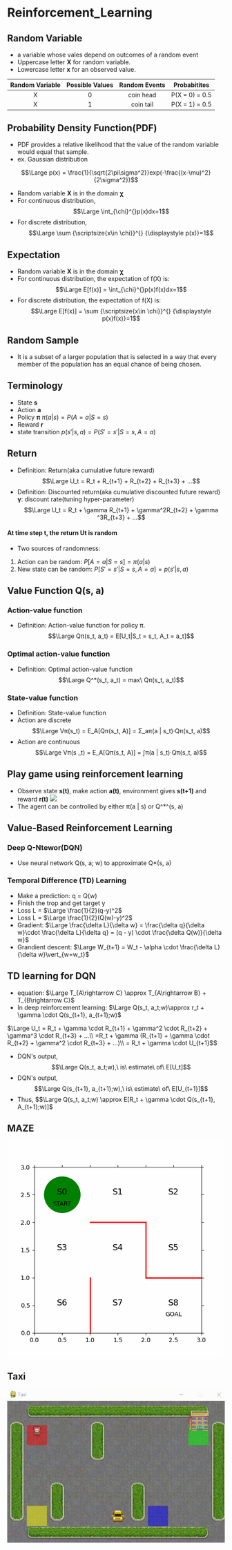 # Reinforcement_Learning

## Random Variable
- a variable whose vales depend on outcomes of a random event
- Uppercase letter **X** for random variable.
- Lowercase letter **x** for an observed value.

|Random Variable|Possible Values|Random Events|Probabitites|
|:-:|:-:|:-:|:-:|
|X|0|coin head|P(X = 0) = 0.5|
|X|1|coin tail|P(X = 1) = 0.5|

## Probability Density Function(PDF)
- PDF provides a relative likelihood that  the value of the random variable would equal that sample.
- ex. Gaussian distribution

$$\Large  p(x) = \frac{1}{\sqrt{2\pi\sigma^2}}exp(-\frac{(x-\mu)^2}{2\sigma^2})$$

- Random variable **X** is in the domain **χ**
- For continuous distribution,
$$\Large \int_{\chi}^{}p(x)dx=1$$
- For discrete distribution,
$$\Large \sum {\scriptsize{x\in \chi}}^{} {\displaystyle p(x)}=1$$

## Expectation
- Random variable **X** is in the domain **χ**
- For continuous distribution, the expectation of f(X) is:
$$\Large E[f(x)] = \int_{\chi}^{}p(x)f(x)dx=1$$
- For discrete distribution, the expectation of f(X) is:
$$\Large E[f(x)] = \sum {\scriptsize{x\in \chi}}^{} {\displaystyle p(x)f(x)}=1$$


## Random Sample
- It is a subset of a larger population that is selected in a way that every member of the population has an equal chance of being chosen. 

## Terminology
- State **s**
- Action **a**
- Policy **π**
$π(a | s) = P(A = a | S = s)$
- Reward **r**
- state transition
$p(s' | s , a) = P(S' = s' | S = s , A = a)$


## Return
- Definition: Return(aka cumulative future reward)
$$\Large U_t = R_t + R_{t+1} + R_{t+2} + R_{t+3} + ...$$
- Definition: Discounted return(aka cumulative discounted future reward)
**γ**: discount rate(tuning hyper-parameter)
$$\Large U_t = R_t + \gamma R_{t+1} + \gamma^2R_{t+2} + \gamma ^3R_{t+3} + ...$$

#### At time step t, the return Ut is random
- Two sources of randomness:
1. Action can be random: $P[A = a | S = s] = π(a | s)$
2. New state can be random: $P[S' = s' | S = s, A = a] = p(s' | s, a)$

## Value Function Q(s, a)
### Action-value function
- Definition: Action-value function for policy π.
$$\Large Qπ(s_t, a_t) = E[U_t|S_t = s_t, A_t = a_t]$$

### Optimal action-value function
- Definition: Optimal action-value function
$$\Large Q^*(s_t, a_t) = max\ Qπ(s_t, a_t)$$

### State-value function
- Definition: State-value function
- Action are discrete
$$\Large Vπ(s_t) = E_A[Qπ(s_t, A)] = Σ_aπ(a | s_t)‧Qπ(s_t, a)$$
- Action are continuous
$$\Large Vπ(s
_t) = E_A[Qπ(s_t, A)] = ∫π(a | s_t)‧Qπ(s_t, a)$$

## Play game using reinforcement learning
- Observe state **s(t)**, make action **a(t)**, environment gives **s(t+1)** and reward **r(t)**
![](https://i.imgur.com/7SAPAfU.png)
- The agent can be controlled by either π(a | s) or Q^*^(s, a)

## Value-Based Reinforcement Learning
### Deep Q-Ntewor(DQN)
- Use neural network Q(s, a; w) to approximate Q*(s, a)
### Temporal Difference (TD) Learning
- Make a prediction: q = Q(w)
- Finish the trop and get target y
- Loss L = $\Large \frac{1}{2}(q-y)^2$
- Loss L = $\Large \frac{1}{2}(Q(w)-y)^2$
- Gradient: $\Large \frac{\delta L}{\delta w} = \frac{\delta q}{\delta w}\cdot \frac{\delta L}{\delta q} = (q - y) \cdot \frac{\delta Q(w)}{\delta w}$
- Grandient descent: $\Large W_{t+1} = W_t - \alpha \cdot \frac{\delta L}{\delta w}\vert_{w=w_t}$
## TD learning for DQN
- equation: $\Large T_{A\rightarrow C} \approx T_{A\rightarrow B} + T_{B\rightarrow C}$
- In deep reinforcement learning: $\Large Q(s_t, a_t;w)\approx r_t + \gamma \cdot Q(s_{t+1}, a_{t+1};w)$

$\Large U_t = R_t + \gamma \cdot R_{t+1} + \gamma^2 \cdot R_{t+2} + \gamma^3 \cdot R_{t+3} + ...\\
=R_t + \gamma (R_{t+1} + \gamma \cdot R_{t+2} + \gamma^2 \cdot R_{t+3} + ...)\\
= R_t + \gamma \cdot U_{t+1}$$
- DQN's output, $$\Large Q(s_t, a_t;w),\ is\ estimate\  of\ E[U_t]$$
- DQN's output, $$\Large Q(s_{t+1}, a_{t+1};w),\ is\ estimate\  of\ E[U_{t+1}]$$
- Thus, $$\Large Q(s_t, a_t;w) \approx
 E[R_t + \gamma \cdot Q(s_{t+1}, A_{t+1};w)]$
 


## MAZE
![maze_1.gif](https://github.com/kerong2002/Reinforcement_Learning/blob/main/Book_L2/maze_1.gif)

## Taxi
![taxi.gif](https://github.com/kerong2002/Reinforcement_Learning/blob/main/GYM/taxi_class.gif)

